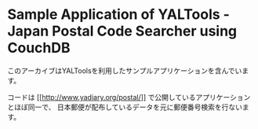 <!-- -*- mode: markdown ; coding: utf-8 -*- -->

Sample Application of YALTools - Japan Postal Code Searcher using CouchDB
=========================================================================
このアーカイブはYALToolsを利用したサンプルアプリケーションを含んでいます。

コードは [[http://www.yadiary.org/postal/]] で公開しているアプリケーションとほぼ同一で、
日本郵便が配布しているデータを元に郵便番号検索を行ないます。


